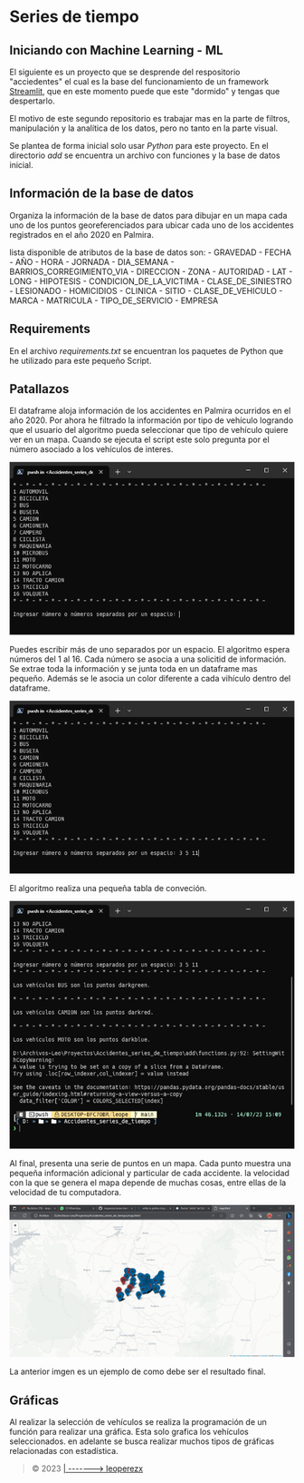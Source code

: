 # Series de tiempo

## Iniciando con Machine Learning - ML

El siguiente es un proyecto que se desprende del respositorio "acciedentes" el cual es la base del funcionamiento de un framework [Streamlit](https://leoperezx-accidentes-streamlit-app-bfl2xc.streamlit.app/), que en este momento puede que este "dormido" y tengas que despertarlo.

El motivo de este segundo repositorio es trabajar mas en la parte de filtros, manipulación y la analítica de los datos, pero no tanto en la parte visual.

Se plantea de forma inicial solo usar _Python_ para este proyecto. En el directorio _add_ se encuentra un archivo con funciones y la base de datos inicial.

## Información de la base de datos

Organiza la información de la base de datos para dibujar en un mapa cada uno de los puntos georeferenciados para ubicar cada uno de los accidentes registrados en el año 2020 en Palmira.

lista disponible de atributos de la base de datos son:
    - GRAVEDAD
    - FECHA
    - AÑO
    - HORA
    - JORNADA
    - DIA_SEMANA
    - BARRIOS_CORREGIMIENTO_VIA
    - DIRECCION
    - ZONA
    - AUTORIDAD
    - LAT
    - LONG
    - HIPOTESIS
    - CONDICION_DE_LA_VICTIMA
    - CLASE_DE_SINIESTRO
    - LESIONADO
    - HOMICIDIOS
    - CLINICA
    - SITIO
    - CLASE_DE_VEHICULO
    - MARCA
    - MATRICULA
    - TIPO_DE_SERVICIO
    - EMPRESA

## Requirements

En el archivo _requirements.txt_ se encuentran los paquetes de Python que he utilizado para este pequeño Script. 

## Patallazos

El dataframe aloja información de los accidentes en Palmira ocurridos en el año 2020. Por ahora he filtrado la información por tipo de vehículo logrando que el usuario del algoritmo pueda seleccionar que tipo de vehículo quiere ver en un mapa. Cuando se ejecuta el script este solo pregunta por el número asociado a los vehículos de interes.

![lista de vehículos](/add/presentacion.PNG)

Puedes escribir más de uno separados por un espacio. El algoritmo espera números del 1 al 16. Cada número se asocia a una solicitid de información. Se extrae toda la información y se junta toda en un dataframe mas pequeño. Además se le asocia un color diferente a cada vihículo dentro del dataframe.

![lista de vehículos](/add/presentacion1.PNG)

El algoritmo realiza una pequeña tabla de conveción.

![lista de vehículos](/add/presentacion2.PNG)

Al final, presenta una serie de puntos en un mapa. Cada punto muestra una pequeña información adicional y particular de cada accidente. la velocidad con la que se genera el mapa depende de muchas cosas, entre ellas de la velocidad de tu computadora.

![lista de vehículos](/add/presentacion3.PNG)

La anterior imgen es un ejemplo de como debe ser el resultado final.

## Gráficas

Al realizar la selección de vehículos se realiza la programación de un función para realizar una gráfica. Esta solo grafica los vehículos seleccionados. en adelante se busca realizar muchos tipos de gráficas relacionadas con estadística.

> &copy; 2023 [| -------> leoperezx](https://linkr.bio/2op3pq)